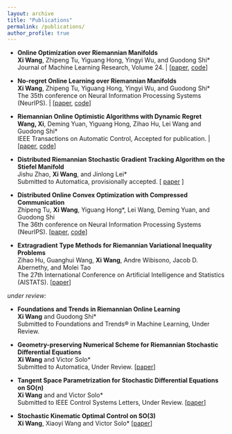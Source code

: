 ```yaml
---
layout: archive
title: "Publications"
permalink: /publications/
author_profile: true
---
```


- **Online Optimization over Riemannian Manifolds**  
  **Xi Wang**, Zhipeng Tu, Yiguang Hong, Yingyi Wu, and Guodong Shi*  
  Journal of Machine Learning Research, Volume 24. | \[[paper](https://www.jmlr.org/papers/volume24/21-1308/21-1308.pdf), [code](https://github.com/RiemannianOCO/experiments)\]
  
- **No-regret Online Learning over Riemannian Manifolds**   
  **Xi Wang**, Zhipeng Tu, Yiguang Hong, Yingyi Wu, and Guodong Shi*  
  The 35th conference on Neural Information Processing Systems (NeurIPS). | \[[paper](https://proceedings.neurips.cc/paper/2021/hash/ee389847678a3a9d1ce9e4ca69200d06-Abstract.html), [code](https://openreview.net/attachment?id=y8y6GJUL01H&name=code)\]

- **Riemannian Online Optimistic Algorithms with Dynamic Regret**    
  **Wang, Xi**, Deming Yuan, Yiguang Hong, Zihao Hu, Lei Wang and Guodong Shi*  
  IEEE Transactions on Automatic Control, Accepted for publication. | \[[paper](https://ieeexplore.ieee.org/document/10947566), [code](https://github.com/RiemannianOCO/DynamicReg)\]

- **Distributed Riemannian Stochastic Gradient Tracking Algorithm on the Stiefel Manifold**  
   Jishu Zhao, **Xi Wang**, and Jinlong Lei*  
   Submitted to Automatica, provisionally accepted. \[ [paper](https://arxiv.org/abs/2405.16900) \]
 
- **Distributed Online Convex Optimization with Compressed Communication**  
  Zhipeng Tu, **Xi Wang**, Yiguang Hong*, Lei Wang, Deming Yuan, and Guodong Shi   
  The 36th conference on Neural Information Processing Systems (NeurIPS).  \[[paper](https://proceedings.neurips.cc/paper_files/paper/2022/hash/dececdcbf0ea0162234a8fb4ab051415-Abstract-Conference.html), [code](https://github.com/happy-math/CC-DOCO)\]

- **Extragradient Type Methods for Riemannian Variational Inequality Problems**   
   Zihao Hu, Guanghui Wang, **Xi Wang**, Andre Wibisono, Jacob D. Abernethy, and Molei Tao  
   The 27th International Conference on Artificial Intelligence and Statistics (AISTATS). \[[paper](https://proceedings.mlr.press/v238/hu24c.html)\]

*under review:*

- **Foundations and Trends in Riemannian Online Learning**  
   **Xi Wang** and Guodong Shi*  
   Submitted to Foundations and Trends® in Machine Learning, Under Review.

- **Geometry-preserving Numerical Scheme for Riemannian Stochastic Differential Equations**  
  **Xi Wang** and Victor Solo*  
  Submitted to Automatica, Under Review. \[[paper](http://arxiv.org/abs/2504.12631)\]  

- **Tangent Space Parametrization for Stochastic Differential Equations on SO(n)**  
  **Xi Wang** and and Victor Solo*  
  Submitted to IEEE Control Systems Letters, Under Review. \[[paper](http://arxiv.org/abs/2504.12650)\]  

- **Stochastic Kinematic Optimal Control on SO(3)**  
  **Xi Wang**, Xiaoyi Wang and Victor Solo* \[[paper](https://arxiv.org/abs/2412.08124)\]  


